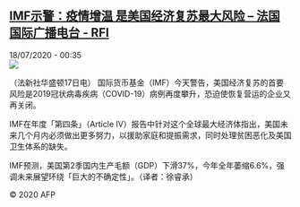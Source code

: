 <!--1595030247000-->
[IMF示警：疫情增温 是美国经济复苏最大风险 – 法国国际广播电台 - RFI](http://www.rfi.fr//cn/contenu/20200718-imf%E7%A4%BA%E8%AD%A6%E7%96%AB%E6%83%85%E5%A2%9E%E6%B8%A9-%E6%98%AF%E7%BE%8E%E5%9B%BD%E7%BB%8F%E6%B5%8E%E5%A4%8D%E8%8B%8F%E6%9C%80%E5%A4%A7%E9%A3%8E%E9%99%A9)
------

<div>18/07/2020 - 00:35</div><img src="https://s.rfi.fr/media/display/26d6ae42-c885-11ea-8544-005056a98db9/w:310/p:16x9/int0001b.200718063503.jpg"><div class="t-content__body u-clearfix"><div class="m-interstitial"></div><p>（法新社华盛顿17日电）    国际货币基金（IMF）今天警告，美国经济复苏的首要风险是2019冠状病毒疾病（COVID-19）病例再度攀升，恐迫使恢复营运的企业又再关闭。</p><p>    IMF在年度「第四条」（Article IV）报告中针对这个全球最大经济体指出，美国未来几个月内必须做出更多努力，以援助家庭和提振需求，同时处理贫困恶化及美国卫生体系的缺失。</p><p>    IMF预测，美国第2季国内生产毛额（GDP）下滑37%，今年全年萎缩6.6%，强调未来展望环绕「巨大的不确定性」。（译者：徐睿承）</p><p class="t-copyright">© 2020 AFP</p>        </div>

